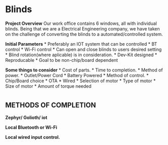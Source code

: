 # Blinds

**Project Overview**
Our work office contains 6 windows, all with individual blinds. Being that
we are a Electrical Engineering company, we have taken on the challenge of
converting the blinds to a automated/controlled system.

**Initial Parameters**
	* Preferably an IOT system that can be controlled
		* BT control
		* Wi-Fi control
	* Can open and close blinds to users desired setting
	* Blind rotation(where aplicable) is in consideration.
	* Dev-Kit designed
	* Reproducable
		* Goal to be non-chip/board dependent
		
**Some things to consider** 
	* Cost of parts.
	* Time to completion.
	* Method of power.
		* Outlet/Power Cord
		* Battery Powered
	* Method of control.
		* Chip/Board choice
		* OTA
		* Wired
	* Selection of motor
		* Type of motor
		* Size of motor
		* Amount of torque needed
#		
## METHODS OF COMPLETION

**Zephyr/ Golioth/ iot**

**Local Bluetooth or Wi-Fi**

**Local wired input control.**
##
